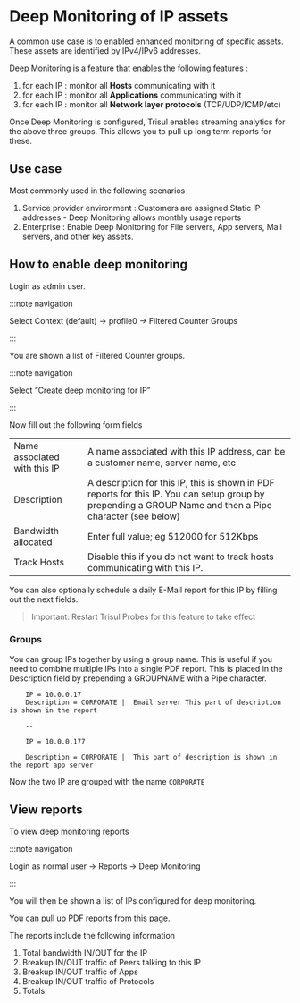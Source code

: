 # Deep Monitoring of IP assets

A common use case is to enabled enhanced monitoring of specific assets.
These assets are identified by IPv4/IPv6 addresses.

Deep Monitoring is a feature that enables the following features :

1. for each IP : monitor all **Hosts** communicating with it
2. for each IP : monitor all **Applications** communicating with it
3. for each IP : monitor all **Network layer protocols**
   (TCP/UDP/ICMP/etc)

Once Deep Monitoring is configured, Trisul enables streaming analytics
for the above three groups. This allows you to pull up long term reports
for these.

## Use case

Most commonly used in the following scenarios

1. Service provider environment : Customers are assigned Static IP
   addresses - Deep Monitoring allows monthly usage reports
2. Enterprise : Enable Deep Monitoring for File servers, App servers,
   Mail servers, and other key assets.

## How to enable deep monitoring

Login as admin user.

:::note navigation

Select Context (default) -\> profile0 -\> Filtered Counter Groups

:::

You are shown a list of Filtered Counter groups.

:::note navigation

Select “Create deep monitoring for IP”

:::

Now fill out the following form fields

|                              |                                                                                                                                                           |
| ---------------------------- | --------------------------------------------------------------------------------------------------------------------------------------------------------- |
| Name associated with this IP | A name associated with this IP address, can be a customer name, server name, etc                                                                          |
| Description                  | A description for this IP, this is shown in PDF reports for this IP. You can setup group by prepending a GROUP Name and then a Pipe character (see below) |
| Bandwidth allocated          | Enter full value; eg 512000 for 512Kbps                                                                                                                   |
| Track Hosts                  | Disable this if you do not want to track hosts communicating with this IP.                                                                                |

You can also optionally schedule a daily E-Mail report for this IP by
filling out the next fields.

> Important: Restart Trisul Probes for this feature to take effect

### Groups

You can group IPs together by using a group name. This is useful if you
need to combine multiple IPs into a single PDF report. This is placed in
the Description field by prepending a GROUPNAME with a Pipe character.

```
    IP = 10.0.0.17   
    Description = CORPORATE |  Email server This part of description is shown in the report 

    --

    IP = 10.0.0.177

    Description = CORPORATE |  This part of description is shown in the report app server
```

Now the two IP are grouped with the name `CORPORATE`

## View reports

To view deep monitoring reports

:::note navigation

Login as normal user -\> Reports -\> Deep Monitoring

:::

You will then be shown a list of IPs configured for deep monitoring.

You can pull up PDF reports from this page.

The reports include the following information

1. Total bandwidth IN/OUT for the IP
2. Breakup IN/OUT traffic of Peers talking to this IP
3. Breakup IN/OUT traffic of Apps
4. Breakup IN/OUT traffic of Protocols
5. Totals
